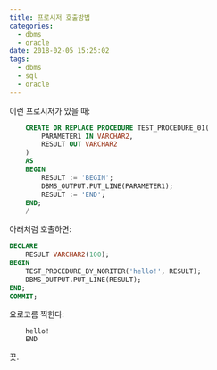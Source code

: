 ```yaml
---
title: 프로시저 호출방법
categories:
  - dbms
  - oracle
date: 2018-02-05 15:25:02
tags:
  - dbms
  - sql
  - oracle
---
```


이런 프로시저가 있을 때:
```sql
	CREATE OR REPLACE PROCEDURE TEST_PROCEDURE_01( 
		PARAMETER1 IN VARCHAR2, 
		RESULT OUT VARCHAR2
	)
	AS
	BEGIN
		RESULT := 'BEGIN';
		DBMS_OUTPUT.PUT_LINE(PARAMETER1);
		RESULT := 'END';
	END;
	/
```
아래처럼 호출하면:
```sql
DECLARE
	RESULT VARCHAR2(100);
BEGIN
	TEST_PROCEDURE_BY_NORITER('hello!', RESULT);
	DBMS_OUTPUT.PUT_LINE(RESULT);
END;
COMMIT;
```
요로코롬 찍힌다:
```
	hello!
	END
```

끗.
